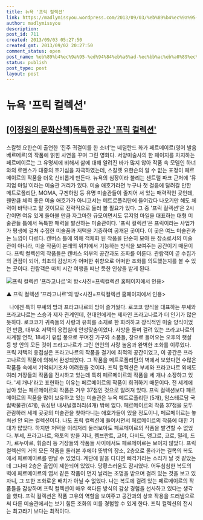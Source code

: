 ```yaml
---
title: 뉴욕 '프릭 컬렉션'
link: https://madlymissyou.wordpress.com/2013/09/03/%eb%89%b4%ec%9a%95-%ed%94%84%eb%a6%ad-%ec%bb%ac%eb%a0%89%ec%85%98/
author: madlymissyou
description: 
post_id: 711
created: 2013/09/03 05:27:50
created_gmt: 2013/09/02 20:27:50
comment_status: open
post_name: %eb%89%b4%ec%9a%95-%ed%94%84%eb%a6%ad-%ec%bb%ac%eb%a0%89%ec%85%98
status: publish
post_type: post
layout: post
---
```


# 뉴욕 '프릭 컬렉션'

## [[이정원의 문화산책]독특한 공간 '프릭 컬렉션'](http://hellodd.com/news/article.html?no=43504)

### 

스칼렛 요한슨이 출연한 '진주 귀걸이를 한 소녀'는 네덜란드 화가 페르메이르(영어 발음 베르메르)의 작품에 얽힌 사연을 꾸며 그린 영화다. 서양미술사의 한 페이지를 차지하는 페르메이르는 그 유명세에 비해서 삶에 대해 알려진 바가 많지 않아 작품 속 모델인 하녀와의 로맨스가 대중의 호기심을 자극하였는데, 스칼렛 요한슨의 알 수 없는 표정이 페르메이르의 작품을 더욱 신비롭게 만든다. 뉴욕의 심장이라 불리는 센트럴 파크 근처에 '뮤지엄 마일'이라는 미술관 거리가 있다. 미술 애호가라면 누구나 첫 걸음에 달려갈 만한 메트로폴리탄, MOMA, 구겐하임 등 유명 미술관들이 줄지어 서 있는 매력적인 곳인데, 웬만큼 체력 좋은 미술 애호가가 아니고서는 메트로폴리탄에 들어갔다 나오기만 해도 체력이 바닥나고 말 것이므로 전략적으로 둘러 볼 필요가 있다. 그 중 '프릭 컬렉션'은 2시간이면 여유 있게 돌아볼 만큼 자그마한 규모이면서도 뮤지엄 마일을 대표하는 대형 미술관들 틈에서 독특한 매력을 발산하는 미술관이다. '프릭 컬렉션'은 프릭이라는 사업가가 평생에 걸쳐 수집한 미술품과 저택을 기증하여 공개된 곳이다. 이 곳은 여느 미술관과는 느낌이 다르다. 캔버스 틀에 의해 객체화 된 작품을 단순히 모아 둔 장소로서의 미술관이 아니라, 미술 작품이 본래의 위치에서 기능하는 방식을 보여주는 공간이기 때문이다. 프릭 컬렉션의 작품들은 캔버스 외부의 공간과도 조화를 이룬다. 관람객이 곧 수집가의 관점이 되어, 최초의 감상자가 어떠한 취향으로 어떠한 조화를 의도했는지를 볼 수 있는 곳이다. 관람객은 마치 시간 여행을 떠난 듯한 인상을 받게 된다. 

![프릭 컬렉션 '프라고나르'의 방<사진=프릭컬렉션 홈페이지에서 인용>  ](http://www.hellodd.com/data/photos/20130936/art_1378172771.jpg)

▲ 프릭 컬렉션 '프라고나르'의 방<사진=프릭컬렉션 홈페이지에서 인용>

  나에겐 특히 부셰의 방과 프라고나르의 방이 즐거웠다. 로코코 양식을 대표하는 부셰와 프라고나르는 스승과 제자 관계인데, 현대인에게는 제자인 프라고나르가 더 인기가 많은 듯하다. 로코코가 귀족들의 사랑과 유희를 소재로 한 화려하고 장식적인 미술 양식이었던 만큼, 대부호 저택의 응접실에 안성맞춤이었다. 사방을 돌며 걸려 있는 프라고나르의 사계절 연작, 18세기 유럽 풍으로 꾸며진 가구와 소품들, 창으로 들어오는 오후의 햇살 등 방 안의 모든 것이 프라고나르가 그린 연인의 사랑 놀음과 완벽한 조화를 이루었다. 프릭 저택의 응접실은 프라고나르의 작품을 걸기에 최적의 공간이었고, 이 공간은 프라고나르의 작품에 의해서 완성되었다. 그 작품을 메트로폴리탄의 벽에서 보았다면 수많은 작품들 속에서 기억되기조차 어려웠을 것이다. 프릭 컬렉션은 부셰와 프라고나르 외에도 여러 거장들의 작품을 전시하고 있는데 특히 페르메이르의 작품을 세 개나 소장하고 있다. '세 개나'라고 표현하는 이유는 페르메이르의 작품이 희귀하기 때문이다. 전 세계에 남아 있는 페르메이르의 작품은 겨우 37점인 것으로 알려져 있다. 프릭 컬렉션보다 페르메이르의 작품을 많이 보유하고 있는 미술관은 뉴욕 메트로폴리탄 (5개), 암스테르담 국립박물관(4개), 워싱턴 내셔널갤러리(4개) 밖에 없다. 페르메이르의 작품 37점을 모두 관람하러 세계 곳곳의 미술관을 찾아다니는 애호가들이 있을 정도이니, 페르메이르는 놓쳐선 안 되는 컬렉션이다. 나도 프릭 컬렉션에 들어서면서 페르메이르의 작품에 대한 기대가 많았다. 하지만 저택을 이리저리 둘러보아도 페르메이르의 작품을 발견할 수 없었다. 부셰, 프라고나르, 와토의 방을 지나, 렘브란트, 고야, 다비드, 앵그르, 코로, 밀레, 드가, 르누아르, 휘슬러 등 거장들의 작품들 사이에서도 페르메이르는 보이지 않았다. 프릭 컬렉션의 거의 모든 작품을 둘러본 후에야 뜻밖의 장소, 2층으로 올라가는 길목의 복도에서 페르메이르를 만날 수 있었다. 계단에 발을 디디면 삐걱거리는 소리가 날 것 같았는데 그나마 2층은 출입이 제한되어 있었다. 당황스러움도 잠시였다. 어두침침한 복도의 벽에 페르메이르의 엽서 같은 작품이 먼지 날리는 조명을 받으며 걸려 있는 것을 보고 있자니, 그 또한 조화로운 배치가 아닐 수 없었다. 나는 복도에 걸려 있는 페르메이르의 작품들을 감상하며 프릭 컬렉션이 매우 색다른 방식의 감상 경험을 선사하고 있다는 생각을 했다. 프릭 컬렉션은 작품 고유의 역할을 보여주고 공간과의 상호 작용을 드러냄으로써 다른 미술관에서는 보기 힘든 조화의 미를 경험할 수 있게 한다. 프릭 컬렉션의 전시는 최고라기 보다는 최적이다.